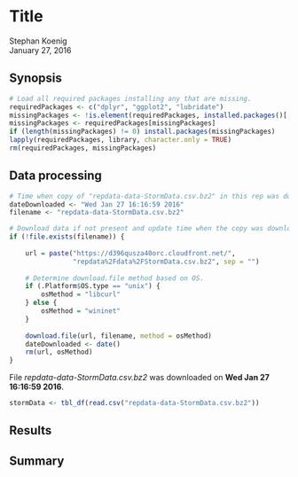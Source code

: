 # Title
Stephan Koenig  
January 27, 2016  



## Synopsis


```r
# Load all required packages installing any that are missing.
requiredPackages <- c("dplyr", "ggplot2", "lubridate")
missingPackages <- !is.element(requiredPackages, installed.packages()[,1])
missingPackages <- requiredPackages[missingPackages]
if (length(missingPackages) != 0) install.packages(missingPackages)
lapply(requiredPackages, library, character.only = TRUE)
rm(requiredPackages, missingPackages)
```



## Data processing


```r
# Time when copy of "repdata-data-StormData.csv.bz2" in this rep was downloaded.
dateDownloaded <- "Wed Jan 27 16:16:59 2016"
filename <- "repdata-data-StormData.csv.bz2"

# Download data if not present and update time when the copy was downloaded.
if (!file.exists(filename)) {
    
    url = paste("https://d396qusza40orc.cloudfront.net/",
                "repdata%2Fdata%2FStormData.csv.bz2", sep = "")
    
    # Determine download.file method based on OS.
    if (.Platform$OS.type == "unix") {
        osMethod = "libcurl"
    } else {
        osMethod = "wininet"
    }
    
    download.file(url, filename, method = osMethod)
    dateDownloaded <- date()
    rm(url, osMethod)
}
```

File *repdata-data-StormData.csv.bz2* was downloaded on **Wed Jan 27 16:16:59 2016**.


```r
stormData <- tbl_df(read.csv("repdata-data-StormData.csv.bz2"))
```



## Results



## Summary

